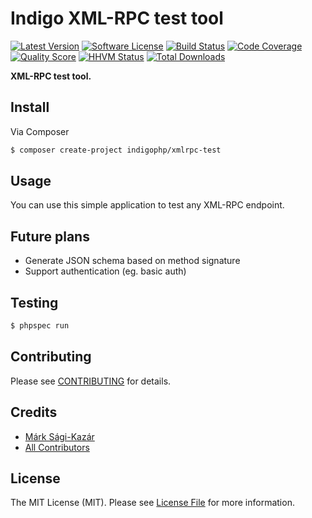 # Indigo XML-RPC test tool

[![Latest Version](https://img.shields.io/github/release/indigophp/xmlrpc-test.svg?style=flat-square)](https://github.com/indigophp/xmlrpc-test/releases)
[![Software License](https://img.shields.io/badge/license-MIT-brightgreen.svg?style=flat-square)](LICENSE)
[![Build Status](https://img.shields.io/travis/indigophp/xmlrpc-test/develop.svg?style=flat-square)](https://travis-ci.org/indigophp/xmlrpc-test)
[![Code Coverage](https://img.shields.io/scrutinizer/coverage/g/indigophp/xmlrpc-test.svg?style=flat-square)](https://scrutinizer-ci.com/g/indigophp/xmlrpc-test)
[![Quality Score](https://img.shields.io/scrutinizer/g/indigophp/xmlrpc-test.svg?style=flat-square)](https://scrutinizer-ci.com/g/indigophp/xmlrpc-test)
[![HHVM Status](https://img.shields.io/hhvm/indigophp/xmlrpc-test.svg?style=flat-square)](http://hhvm.h4cc.de/package/indigophp/xmlrpc-test)
[![Total Downloads](https://img.shields.io/packagist/dt/indigophp/xmlrpc-test.svg?style=flat-square)](https://packagist.org/packages/indigophp/xmlrpc-test)

**XML-RPC test tool.**


## Install

Via Composer

``` bash
$ composer create-project indigophp/xmlrpc-test
```

## Usage

You can use this simple application to test any XML-RPC endpoint.


## Future plans

- Generate JSON schema based on method signature
- Support authentication (eg. basic auth)


## Testing

``` bash
$ phpspec run
```


## Contributing

Please see [CONTRIBUTING](CONTRIBUTING.md) for details.


## Credits

- [Márk Sági-Kazár](https://github.com/sagikazarmark)
- [All Contributors](https://github.com/indigophp/xmlrpc-test/contributors)


## License

The MIT License (MIT). Please see [License File](LICENSE) for more information.
